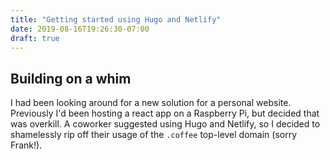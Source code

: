 ```yaml
---
title: "Getting started using Hugo and Netlify"
date: 2019-08-16T19:26:30-07:00
draft: true
---
```

## Building on a whim
I had been looking around for a new solution for a personal website. Previously I'd been hosting a react app on a Raspberry Pi, but decided that was overkill. A coworker suggested using Hugo and Netlify, so I decided to shamelessly rip off their usage of the `.coffee` top-level domain (sorry Frank!).